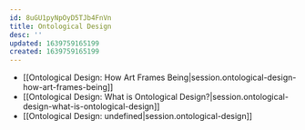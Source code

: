 ```yaml
---
id: 8uGU1pyNpOyD5TJb4FnVn
title: Ontological Design
desc: ''
updated: 1639759165199
created: 1639759165199
---
```


- [[Ontological Design:  How Art Frames Being|session.ontological-design-how-art-frames-being]]
- [[Ontological Design:  What is Ontological Design?|session.ontological-design-what-is-ontological-design]]
- [[Ontological Design: undefined|session.ontological-design]]
